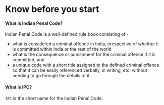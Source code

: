 # Know before you start

#### What is Indian Penal Code?
Indian Penal Code is a well-defined rule book consisting of -

- what is considered a criminal offence in India, irrespective of whether it is committed within India or the rest of the world
- what is the consequence or punishment for the criminal offence if it is committed, and
- a unique code with a short title assigned to the defined criminal offence so that it can be easily referenced verbally, in writing, etc. without needing to go through the details of it.

#### What is IPC?

`IPC` is the short name for the Indian Penal Code.